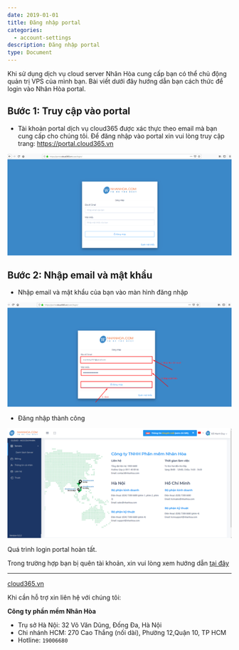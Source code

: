 ```yaml
---
date: 2019-01-01
title: Đăng nhập portal
categories:
  - account-settings
description: Đăng nhập portal
type: Document
---
```


Khi sử dụng dịch vụ cloud server Nhân Hòa cung cấp bạn có thể chủ động quản trị VPS của mình bạn. Bài viết dưới đây hướng dẫn bạn cách thức để login vào Nhân Hòa portal. 

## Bước 1: Truy cập vào portal

+ Tài khoản portal dịch vụ cloud365 được xác thực theo email mà bạn cung cấp cho chúng tôi. Để đăng nhập vào portal xin vui lòng truy cập trang: https://portal.cloud365.vn

![](/images/img-login-portal/Screenshot_597.png)

## Bước 2: Nhập email và mật khẩu

+ Nhập email và mật khẩu của bạn vào màn hình đăng nhập

![](/images/img-login-portal/Screenshot_598.png)

+ Đăng nhập thành công

![](/images/img-login-portal/Screenshot_599.png)

Quá trình login portal hoàn tất.

Trong trường hợp bạn bị quên tài khoản, xin vui lòng xem hướng dẫn [tại đây](https://support.cloud365.vn/account-settings/khoi-phuc-mat-khau-portal/)

---
[cloud365.vn](https://cloud365.vn/)

Khi cần hỗ trợ xin liên hệ với chúng tôi:

**Công ty phần mềm Nhân Hòa**
- Trụ sở Hà Nội: 32 Võ Văn Dũng, Đống Đa, Hà Nội
- Chi nhánh HCM: 270 Cao Thắng (nối dài), Phường 12,Quận 10, TP HCM
- Hotline: `19006680`